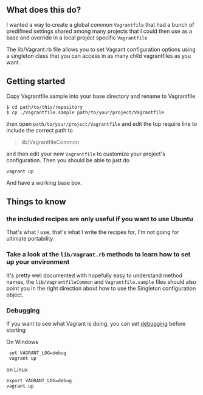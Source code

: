 ## What does this do?

I wanted a way to create a global common `Vagrantfile` that had a bunch of predifined settings
shared among many projects that I could then use as a base and override in a local project
specific `Vagrantfile`

The lib/Vagrant.rb file allows you to set Vagrant configuration options using a singleton
class that you can access in as many child vagrantfiles as you want.

## Getting started

Copy Vagrantfile.sample into your base directory and rename to Vagrantfile

    $ cd path/to/this/repository
    $ cp ./Vagrantfile.sample path/to/your/project/Vagrantfile

then open `path/to/your/project/Vagrantfile` and edit the top require line to include the correct path to

> lib/VagrantfileCommon

and then edit your new `Vagrantfile` to customize your project's configuration. Then you should be able to just do

    vagrant up

And have a working base box.

## Things to know

### the included recipes are only useful if you want to use Ubuntu

That's what I use, that's what I write the recipes for, I'm not going for ultimate portability

### Take a look at the `lib/Vagrant.rb` methods to learn how to set up your environment

It's pretty well documented with hopefully easy to understand method names, the `lib/VagrantfileCommon`
and `Vagrantfile.sample` files should also point you in the right direction about how to use
the Singleton configuration object.

### Debugging

If you want to see what Vagrant is doing, you can set [debugging](https://github.com/mitchellh/vagrant/issues/645)
before starting

On Windows

     set VAGRANT_LOG=debug
     vagrant up

on Linux

    export VAGRANT_LOG=debug
    vagrant up
